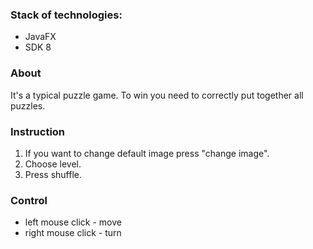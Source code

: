 ### Stack of technologies: 
* JavaFX 
* SDK 8

### About
It's a typical puzzle game.
To win you need to correctly put together all puzzles.

### Instruction
1) If you want to change default image press "change image".
2) Choose level.
3) Press shuffle.

### Control
* left mouse click - move
* right mouse click - turn  